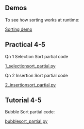 ## Demos

To see how sorting works at runtime:

[Sorting demo](https://jibsthefat.itch.io/sort-demo)

## Practical 4-5

Qn 1 Selection Sort partial code

[1_selectionsort_partial.py](dsa_practical4_5/1_selectionsort_partial.py)

Qn 2 Insertion Sort partial code

[2_insertionsort_partial.py](dsa_practical4_5/2_insertionsort_partial.py)

## Tutorial 4-5

Bubble Sort partial code:

[bubblesort_partial.py](dsa_tutorial_4_5/bubblesort_partial.py)

